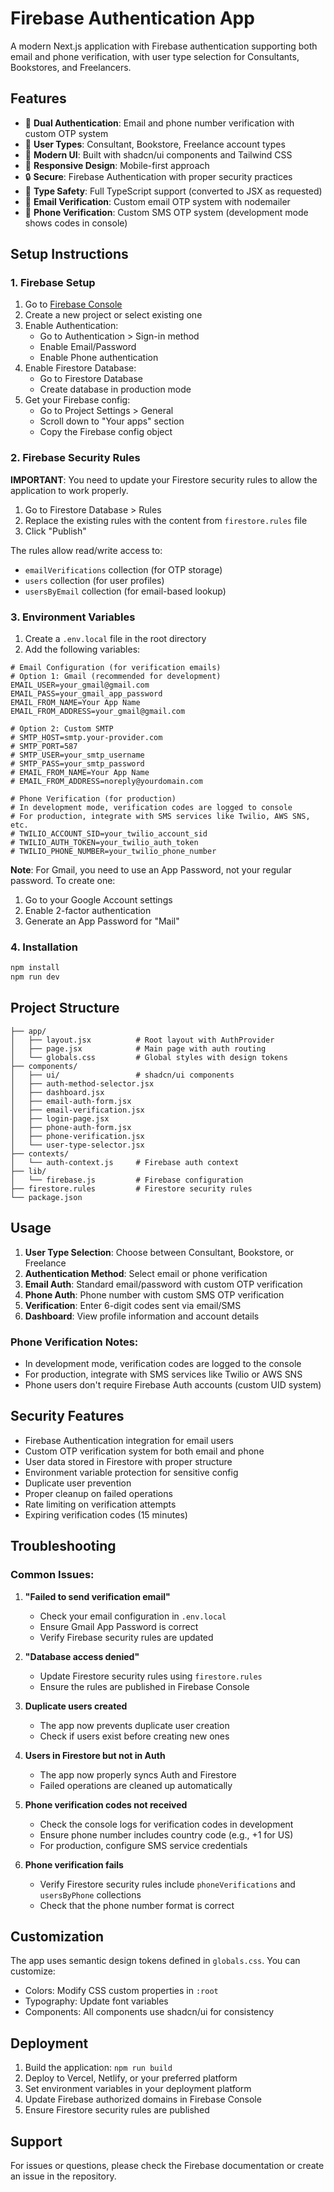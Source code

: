 # Firebase Authentication App

A modern Next.js application with Firebase authentication supporting both email and phone verification, with user type selection for Consultants, Bookstores, and Freelancers.

## Features

- 🔐 **Dual Authentication**: Email and phone number verification with custom OTP system
- 👥 **User Types**: Consultant, Bookstore, Freelance account types
- 🎨 **Modern UI**: Built with shadcn/ui components and Tailwind CSS
- 📱 **Responsive Design**: Mobile-first approach
- 🔒 **Secure**: Firebase Authentication with proper security practices
- 🎯 **Type Safety**: Full TypeScript support (converted to JSX as requested)
- 📧 **Email Verification**: Custom email OTP system with nodemailer
- 📱 **Phone Verification**: Custom SMS OTP system (development mode shows codes in console)

## Setup Instructions

### 1. Firebase Setup

1. Go to [Firebase Console](https://console.firebase.google.com/)
2. Create a new project or select existing one
3. Enable Authentication:
   - Go to Authentication > Sign-in method
   - Enable Email/Password
   - Enable Phone authentication
4. Enable Firestore Database:
   - Go to Firestore Database
   - Create database in production mode
5. Get your Firebase config:
   - Go to Project Settings > General
   - Scroll down to "Your apps" section
   - Copy the Firebase config object

### 2. Firebase Security Rules

**IMPORTANT**: You need to update your Firestore security rules to allow the application to work properly.

1. Go to Firestore Database > Rules
2. Replace the existing rules with the content from `firestore.rules` file
3. Click "Publish"

The rules allow read/write access to:
- `emailVerifications` collection (for OTP storage)
- `users` collection (for user profiles)
- `usersByEmail` collection (for email-based lookup)

### 3. Environment Variables

1. Create a `.env.local` file in the root directory
2. Add the following variables:

```env
# Email Configuration (for verification emails)
# Option 1: Gmail (recommended for development)
EMAIL_USER=your_gmail@gmail.com
EMAIL_PASS=your_gmail_app_password
EMAIL_FROM_NAME=Your App Name
EMAIL_FROM_ADDRESS=your_gmail@gmail.com

# Option 2: Custom SMTP
# SMTP_HOST=smtp.your-provider.com
# SMTP_PORT=587
# SMTP_USER=your_smtp_username
# SMTP_PASS=your_smtp_password
# EMAIL_FROM_NAME=Your App Name
# EMAIL_FROM_ADDRESS=noreply@yourdomain.com

# Phone Verification (for production)
# In development mode, verification codes are logged to console
# For production, integrate with SMS services like Twilio, AWS SNS, etc.
# TWILIO_ACCOUNT_SID=your_twilio_account_sid
# TWILIO_AUTH_TOKEN=your_twilio_auth_token
# TWILIO_PHONE_NUMBER=your_twilio_phone_number
```

**Note**: For Gmail, you need to use an App Password, not your regular password. To create one:
1. Go to your Google Account settings
2. Enable 2-factor authentication
3. Generate an App Password for "Mail"

### 4. Installation

```bash
npm install
npm run dev
```

## Project Structure

```
├── app/
│   ├── layout.jsx          # Root layout with AuthProvider
│   ├── page.jsx            # Main page with auth routing
│   └── globals.css         # Global styles with design tokens
├── components/
│   ├── ui/                 # shadcn/ui components
│   ├── auth-method-selector.jsx
│   ├── dashboard.jsx
│   ├── email-auth-form.jsx
│   ├── email-verification.jsx
│   ├── login-page.jsx
│   ├── phone-auth-form.jsx
│   ├── phone-verification.jsx
│   └── user-type-selector.jsx
├── contexts/
│   └── auth-context.js     # Firebase auth context
├── lib/
│   └── firebase.js         # Firebase configuration
├── firestore.rules         # Firestore security rules
└── package.json
```

## Usage

1. **User Type Selection**: Choose between Consultant, Bookstore, or Freelance
2. **Authentication Method**: Select email or phone verification
3. **Email Auth**: Standard email/password with custom OTP verification
4. **Phone Auth**: Phone number with custom SMS OTP verification
5. **Verification**: Enter 6-digit codes sent via email/SMS
6. **Dashboard**: View profile information and account details

### Phone Verification Notes:
- In development mode, verification codes are logged to the console
- For production, integrate with SMS services like Twilio or AWS SNS
- Phone users don't require Firebase Auth accounts (custom UID system)

## Security Features

- Firebase Authentication integration for email users
- Custom OTP verification system for both email and phone
- User data stored in Firestore with proper structure
- Environment variable protection for sensitive config
- Duplicate user prevention
- Proper cleanup on failed operations
- Rate limiting on verification attempts
- Expiring verification codes (15 minutes)

## Troubleshooting

### Common Issues:

1. **"Failed to send verification email"**
   - Check your email configuration in `.env.local`
   - Ensure Gmail App Password is correct
   - Verify Firebase security rules are updated

2. **"Database access denied"**
   - Update Firestore security rules using `firestore.rules`
   - Ensure the rules are published in Firebase Console

3. **Duplicate users created**
   - The app now prevents duplicate user creation
   - Check if users exist before creating new ones

4. **Users in Firestore but not in Auth**
   - The app now properly syncs Auth and Firestore
   - Failed operations are cleaned up automatically

5. **Phone verification codes not received**
   - Check the console logs for verification codes in development
   - Ensure phone number includes country code (e.g., +1 for US)
   - For production, configure SMS service credentials

6. **Phone verification fails**
   - Verify Firestore security rules include `phoneVerifications` and `usersByPhone` collections
   - Check that the phone number format is correct

## Customization

The app uses semantic design tokens defined in `globals.css`. You can customize:
- Colors: Modify CSS custom properties in `:root`
- Typography: Update font variables
- Components: All components use shadcn/ui for consistency

## Deployment

1. Build the application: `npm run build`
2. Deploy to Vercel, Netlify, or your preferred platform
3. Set environment variables in your deployment platform
4. Update Firebase authorized domains in Firebase Console
5. Ensure Firestore security rules are published

## Support

For issues or questions, please check the Firebase documentation or create an issue in the repository.

